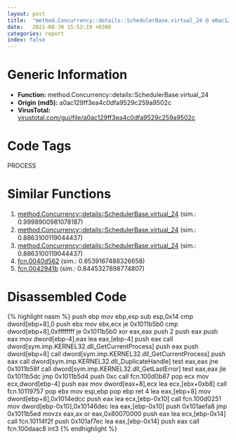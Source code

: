 ```yaml
---
layout: post
title:  "method.Concurrency꞉꞉details꞉꞉SchedulerBase.virtual_24 @ a0ac129ff3ea4c0dfa9529c259a9502c"
date:   2021-08-30 15:52:19 +0300
categories: report
index: false
---
```


# Generic Information
- **Function:** method.Concurrency꞉꞉details꞉꞉SchedulerBase.virtual\_24
- **Origin (md5):** a0ac129ff3ea4c0dfa9529c259a9502c
- **VirusTotal:** [virustotal.com/gui/file/a0ac129ff3ea4c0dfa9529c259a9502c][virustotal_ref]

# Code Tags
<span class="tag" id="PROCESS">PROCESS</span>


# Similar Functions

1. [method.Concurrency꞉꞉details꞉꞉SchedulerBase.virtual\_24][similar_1_ref] (sim.: 0.9998900981078187)
2. [method.Concurrency꞉꞉details꞉꞉SchedulerBase.virtual\_24][similar_2_ref] (sim.: 0.8863100119044437)
3. [method.Concurrency꞉꞉details꞉꞉SchedulerBase.virtual\_24][similar_3_ref] (sim.: 0.8863100119044437)
4. [fcn.0040d562][similar_4_ref] (sim.: 0.8539167488326658)
5. [fcn.0042941b][similar_5_ref] (sim.: 0.8445327898774807)


# Disassembled Code

{% highlight nasm %}
push ebp
mov ebp,esp
sub esp,0x14
cmp dword[ebp+8],0
push ebx
mov ebx,ecx
je 0x1011b5b0
cmp dword[ebp+8],0xffffffff
je 0x1011b5b0
xor eax,eax
push 2
push eax
push eax
mov dword[ebp-4],eax
lea eax,[ebp-4]
push eax
call dword[sym.imp.KERNEL32.dll_GetCurrentProcess]
push eax
push dword[ebp+8]
call dword[sym.imp.KERNEL32.dll_GetCurrentProcess]
push eax
call dword[sym.imp.KERNEL32.dll_DuplicateHandle]
test eax,eax
jne 0x1011b58f
call dword[sym.imp.KERNEL32.dll_GetLastError]
test eax,eax
jle 0x1011b5dc
jmp 0x1011b5d4
push 0xc
call fcn.100d0b87
pop ecx
mov ecx,dword[ebp-4]
push eax
mov dword[eax+8],ecx
lea ecx,[ebx+0xb8]
call fcn.10119757
pop ebx
mov esp,ebp
pop ebp
ret 4
lea eax,[ebp+8]
mov dword[ebp+8],0x1014edcc
push eax
lea ecx,[ebp-0x10]
call fcn.100d0251
mov dword[ebp-0x10],0x10146dec
lea eax,[ebp-0x10]
push 0x101aefa8
jmp 0x1011b5ed
movzx eax,ax
or eax,0x80070000
push eax
lea ecx,[ebp-0x14]
call fcn.10114f2f
push 0x101af7ec
lea eax,[ebp-0x14]
push eax
call fcn.100daac8
int3
{% endhighlight %}


[similar_1_ref]: /report/method.Concurrency꞉꞉details꞉꞉SchedulerBase.virtual_24@ba5ec83721de3ca10b3c9583f3b2c6a1
[similar_2_ref]: /report/method.Concurrency꞉꞉details꞉꞉SchedulerBase.virtual_24@27ac6b5c7fa1ad11790cdc733c25a701
[similar_3_ref]: /report/method.Concurrency꞉꞉details꞉꞉SchedulerBase.virtual_24@065d95e046989885ac0aa05648eeda39
[similar_4_ref]: /report/fcn.0040d562@ba5ec83721de3ca10b3c9583f3b2c6a1
[similar_5_ref]: /report/fcn.0042941b@9c2b894b84f59672d8be2e984066f76f
[virustotal_ref]: https://www.virustotal.com/gui/file/a0ac129ff3ea4c0dfa9529c259a9502c